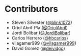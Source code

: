 # Contributors

* Steven Silvester ([@blink1073](https://crowdin.com/profile/blink1073))
* Oriol Abril-Pla ([@OriolAbril](https://crowdin.com/profile/OriolAbril))
* Jordi Bolibar ([@JordiBolibar](https://crowdin.com/profile/JordiBolibar))
* Carlos Herrero ([@hbcarlos](https://crowdin.com/profile/hbcarlos))
* vilagamer999 ([@vilagamer999](https://crowdin.com/profile/vilagamer999))
* David Gomez ([@deividgp](https://crowdin.com/profile/deividgp))
